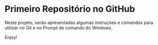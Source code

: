 # Primeiro Repositório no GitHub

Neste projeto, serão apresentadas algumas instruções e comandos para utilizar no Git e no Prompt de comando do Windows.



Enjoy!
